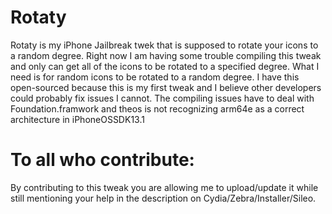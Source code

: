 # Rotaty
Rotaty is my iPhone Jailbreak twek that is supposed to rotate your icons to a random degree. Right now I am having some trouble compiling this tweak and only can get all of the icons to be rotated to a specified degree. What I need is for random icons to be rotated to a random degree. I have this open-sourced because this is my first tweak and I believe other developers could probably fix issues I cannot. The compiling issues have to deal with Foundation.framwork and theos is not recognizing arm64e as a correct architecture in iPhoneOSSDK13.1

# To all who contribute:
By contributing to this tweak you are allowing me to upload/update it while still mentioning your help in the description on Cydia/Zebra/Installer/Sileo.
